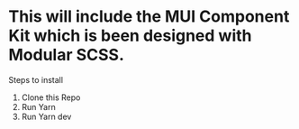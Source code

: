 # This will include the MUI Component Kit which is been designed with Modular SCSS.

Steps to install
1) Clone this Repo
2) Run Yarn
3) Run Yarn dev
